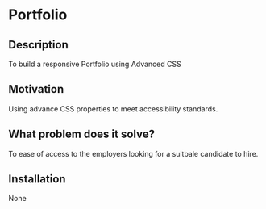 # Portfolio

## Description
To build a responsive Portfolio using Advanced CSS

## Motivation
Using advance CSS properties to meet accessibility standards.
## What problem does it solve?
To ease of access to the employers looking for a suitbale candidate to hire.
## Installation
None


